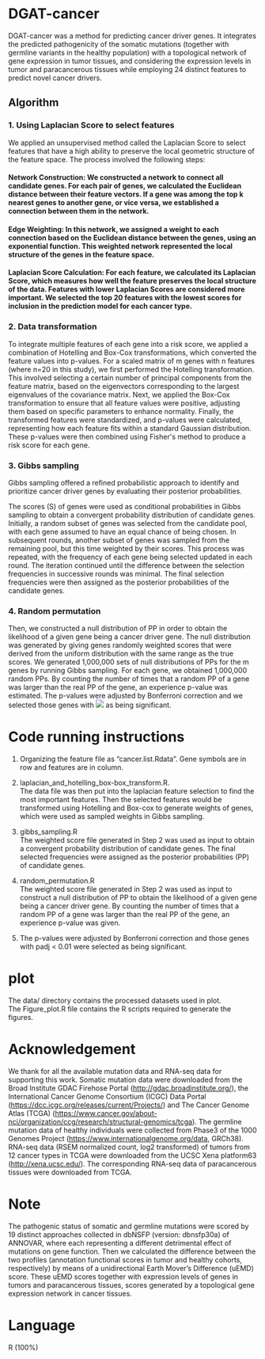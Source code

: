 # DGAT-cancer
DGAT-cancer was a method for predicting cancer driver genes. It integrates the predicted pathogenicity of the somatic mutations (together with germline variants in the healthy population) with a topological network of gene expression in tumor tissues, and considering the expression levels in tumor and paracancerous tissues while employing 24 distinct features to predict novel cancer drivers.
## Algorithm
### 1.	Using Laplacian Score to select features
We applied an unsupervised method called the Laplacian Score to select features that have a high ability to preserve the local geometric structure of the feature space. The process involved the following steps:
#### Network Construction: We constructed a network to connect all candidate genes. For each pair of genes, we calculated the Euclidean distance between their feature vectors. If a gene was among the top k nearest genes to another gene, or vice versa, we established a connection between them in the network.
#### Edge Weighting: In this network, we assigned a weight to each connection based on the Euclidean distance between the genes, using an exponential function. This weighted network represented the local structure of the genes in the feature space.
#### Laplacian Score Calculation: For each feature, we calculated its Laplacian Score, which measures how well the feature preserves the local structure of the data. Features with lower Laplacian Scores are considered more important. We selected the top 20 features with the lowest scores for inclusion in the prediction model for each cancer type.
### 2.	Data transformation  

To integrate multiple features of each gene into a risk score, we applied a combination of Hotelling and Box-Cox transformations, which converted the feature values into p-values. For a scaled matrix of m genes with n features (where n=20 in this study), we first performed the Hotelling transformation. This involved selecting a certain number of principal components from the feature matrix, based on the eigenvectors corresponding to the largest eigenvalues of the covariance matrix. Next, we applied the Box-Cox transformation to ensure that all feature values were positive, adjusting them based on specific parameters to enhance normality. Finally, the transformed features were standardized, and p-values were calculated, representing how each feature fits within a standard Gaussian distribution. These p-values were then combined using Fisher's method to produce a risk score for each gene.

### 3.	Gibbs sampling  
Gibbs sampling offered a refined probabilistic approach to identify and prioritize cancer driver genes by evaluating their posterior probabilities.

The scores (S) of genes were used as conditional probabilities in Gibbs sampling to obtain a convergent probability distribution of candidate genes.  Initially, a random subset of genes was selected from the candidate pool, with each gene assumed to have an equal chance of being chosen.  In subsequent rounds, another subset of genes was sampled from the remaining pool, but this time weighted by their scores.  This process was repeated, with the frequency of each gene being selected updated in each round.  The iteration continued until the difference between the selection frequencies in successive rounds was minimal.  The final selection frequencies were then assigned as the posterior probabilities of the candidate genes.

### 4.	Random permutation  
Then, we constructed a null distribution of PP in order to obtain the likelihood of a given gene being a cancer driver gene. The null distribution was generated by giving genes randomly weighted scores that were derived from the uniform distribution with the same range as the true scores. We generated 1,000,000 sets of null distributions of PPs for the m genes by running Gibbs sampling. For each gene, we obtained 1,000,000 random PPs. By counting the number of times that a random PP of a gene was larger than the real PP of the gene, an experience p-value was estimated. The p-values were adjusted by Bonferroni correction and we selected those genes with ![](https://latex.codecogs.com/svg.image?p_{adj}<0.01) as being significant.  

# Code running instructions  
1.	Organizing the feature file as “cancer.list.Rdata”. Gene symbols are in row and features are in column.  

2.	laplacian_and_hotelling_box-box_transform.R.   
The data file was then put into the laplacian feature selection to find the most important features. Then the selected features would be transformed using Hotelling and Box-cox to generate weights of genes, which were used as sampled weights in Gibbs sampling.  

3.	gibbs_sampling.R  
The weighted score file generated in Step 2 was used as input to obtain a convergent probability distribution of candidate genes. The final selected frequencies were assigned as the posterior probabilities (PP) of candidate genes.  

4.	random_permutation.R  
The weighted score file generated in Step 2 was used as input to construct a null distribution of PP to obtain the likelihood of a given gene being a cancer driver gene. By counting the number of times that a random PP of a gene was larger than the real PP of the gene, an experience p-value was given.   

5.	The p-values were adjusted by Bonferroni correction and those genes with padj < 0.01 were selected as being significant.
# plot 
The data/ directory contains the processed datasets used in plot.  
The Figure_plot.R file contains the R scripts required to generate the figures.
# Acknowledgement  
We thank for all the available mutation data and RNA-seq data for supporting this work. Somatic mutation data were downloaded from the Broad Institute GDAC Firehose Portal (http://gdac.broadinstitute.org/), the International Cancer Genome Consortium (ICGC) Data Portal (https://dcc.icgc.org/releases/current/Projects/) and The Cancer Genome Atlas (TCGA) (https://www.cancer.gov/about-nci/organization/ccg/research/structural-genomics/tcga). The germline mutation data of healthy individuals were collected from Phase3 of the 1000 Genomes Project (https://www.internationalgenome.org/data, GRCh38). RNA-seq data (RSEM normalized count, log2 transformed) of tumors from 12 cancer types in TCGA were downloaded from the UCSC Xena platform63 (http://xena.ucsc.edu/). The corresponding RNA-seq data of paracancerous tissues were downloaded from TCGA.  
# Note  
The pathogenic status of somatic and germline mutations were scored by 19 distinct approaches collected in dbNSFP (version: dbnsfp30a) of ANNOVAR, where each representing a different detrimental effect of mutations on gene function. Then we calculated the difference between the two profiles (annotation functional scores in tumor and healthy cohorts, respectively) by means of a unidirectional Earth Mover’s Difference (uEMD) score. These uEMD scores together with expression levels of genes in tumors and paracancerous tissues, scores generated by a topological gene expression network in cancer tissues.  
# Language
R (100%)
